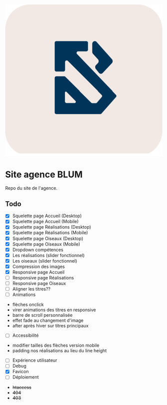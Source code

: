 ![Logo Agence Blum](img/logo-blum-header.svg)

# Site agence BLUM
Repo du site de l'agence.

## Todo

- [x] Squelette page Accueil (Desktop)
- [x] Squelette page Accueil (Mobile)
- [x] Squelette page Réalisations (Desktop)
- [x] Squelette page Réalisations (Mobile)
- [x] Squelette page Oiseaux (Desktop)
- [x] Squelette page Oiseaux (Mobile)
- [x] Dropdown compétences
- [x] Les réalisations (slider fonctionnel)
- [x] Les oiseaux (slider fonctionnel)
- [x] Compression des images
- [x] Responsive page Accueil
- [ ] Responsive page Réalisations
- [ ] Responsive page Oiseaux
- [ ] Aligner les titres?? 
- [ ] Animations
- flèches onclick
- virer animations des titres en responsive
- barre de scroll personnalisée 
- effet fade au changement d'image
- after après hiver sur titres principaux 
- [ ] Accessibilité
- modifier tailles des flèches version mobile
- padding nos réalisations au lieu du line height
- [ ] Expérience utilisateur
- [ ] Debug
- [x] Favicon
- [ ] Déploiement
- ~~htaccess~~
- ~~404~~
- ~~403~~
